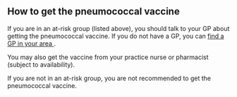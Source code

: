 ##  How to get the pneumococcal vaccine

If you are in an at-risk group (listed above), you should talk to your GP
about getting the pneumococcal vaccine. If you do not have a GP, you can [
find a GP in your area ](https://www2.hse.ie/services/find-a-gp/) .

You may also get the vaccine from your practice nurse or pharmacist (subject
to availability).

If you are not in an at-risk group, you are not recommended to get the
pneumococcal vaccine.
